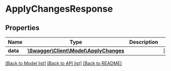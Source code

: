 # ApplyChangesResponse

## Properties
Name | Type | Description | Notes
------------ | ------------- | ------------- | -------------
**data** | [**\Swagger\Client\Model\ApplyChanges**](ApplyChanges.md) |  | [optional] 

[[Back to Model list]](../README.md#documentation-for-models) [[Back to API list]](../README.md#documentation-for-api-endpoints) [[Back to README]](../README.md)


